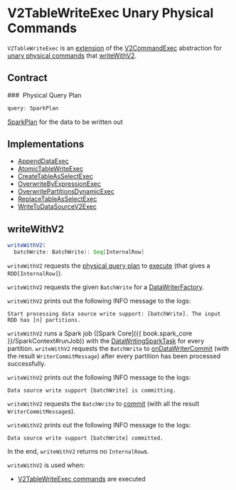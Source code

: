 # V2TableWriteExec Unary Physical Commands

`V2TableWriteExec` is an [extension](#contract) of the [V2CommandExec](V2CommandExec.md) abstraction for [unary physical commands](#implementations) that [writeWithV2](#writeWithV2).

## Contract

### <span id="query"> Physical Query Plan

```scala
query: SparkPlan
```

[SparkPlan](SparkPlan.md) for the data to be written out

## Implementations

* [AppendDataExec](AppendDataExec.md)
* [AtomicTableWriteExec](AtomicTableWriteExec.md)
* [CreateTableAsSelectExec](CreateTableAsSelectExec.md)
* [OverwriteByExpressionExec](OverwriteByExpressionExec.md)
* [OverwritePartitionsDynamicExec](OverwritePartitionsDynamicExec.md)
* [ReplaceTableAsSelectExec](ReplaceTableAsSelectExec.md)
* [WriteToDataSourceV2Exec](WriteToDataSourceV2Exec.md)

## <span id="writeWithV2"> writeWithV2

```scala
writeWithV2(
  batchWrite: BatchWrite): Seq[InternalRow]
```

`writeWithV2` requests the [physical query plan](#query) to [execute](SparkPlan.md#execute) (that gives a `RDD[InternalRow]`).

`writeWithV2` requests the given `BatchWrite` for a [DataWriterFactory](../connector/BatchWrite.md#createBatchWriterFactory).

`writeWithV2` prints out the following INFO message to the logs:

```text
Start processing data source write support: [batchWrite]. The input RDD has [n] partitions.
```

`writeWithV2` runs a Spark job ([Spark Core]({{ book.spark_core }}/SparkContext#runJob)) with the [DataWritingSparkTask](../DataWritingSparkTask.md#run) for every partition. `writeWithV2` requests the `BatchWrite` to [onDataWriterCommit](../connector/BatchWrite.md#onDataWriterCommit) (with the result `WriterCommitMessage`) after every partition has been processed successfully.

`writeWithV2` prints out the following INFO message to the logs:

```text
Data source write support [batchWrite] is committing.
```

`writeWithV2` requests the `BatchWrite` to [commit](../connector/BatchWrite.md#commit) (with all the result `WriterCommitMessage`s).

`writeWithV2` prints out the following INFO message to the logs:

```text
Data source write support [batchWrite] committed.
```

In the end, `writeWithV2` returns no `InternalRow`s.

`writeWithV2` is used when:

* [V2TableWriteExec commands](#implementations) are executed
